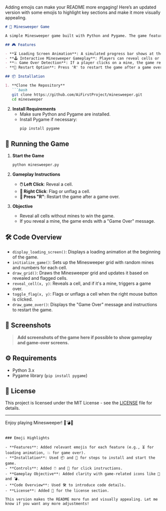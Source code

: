 Adding emojis can make your README more engaging! Here’s an updated version with some emojis to highlight key sections and make it more visually appealing.

```markdown
# 🧩 Minesweeper Game

A simple Minesweeper game built with Python and Pygame. The game features a classic Minesweeper board where players reveal cells to avoid mines and flag suspected mine locations.

## 🎮 Features

- **⏳ Loading Screen Animation**: A simulated progress bar shows at the beginning, giving a loading animation.
- **🕹️ Interactive Minesweeper Gameplay**: Players can reveal cells or flag suspected mines.
- **💥 Game Over Detection**: If a player clicks on a mine, the game reveals all mines and displays a "Game Over" message.
- **🔄 Restart Option**: Press 'R' to restart the game after a game over.

## 📦 Installation

1. **Clone the Repository**
   ```bash
   git clone https://github.com/AiFirstProject/minesweeper.git
   cd minesweeper
   ```

2. **Install Requirements**
   - Make sure Python and Pygame are installed.
   - Install Pygame if necessary:
     ```bash
     pip install pygame
     ```

## 🚀 Running the Game

1. **Start the Game**
   ```bash
   python minesweeper.py
   ```

2. **Gameplay Instructions**
   - **🖱️ Left Click**: Reveal a cell.
   - **🔴 Right Click**: Flag or unflag a cell.
   - **🔁 Press "R"**: Restart the game after a game over.

3. **Objective**
   - Reveal all cells without mines to win the game.
   - If you reveal a mine, the game ends with a "Game Over" message.

## 🛠️ Code Overview

- `display_loading_screen()`: Displays a loading animation at the beginning of the game.
- `initialize_game()`: Sets up the Minesweeper grid with random mines and numbers for each cell.
- `draw_grid()`: Draws the Minesweeper grid and updates it based on revealed and flagged cells.
- `reveal_cell(x, y)`: Reveals a cell, and if it's a mine, triggers a game over.
- `toggle_flag(x, y)`: Flags or unflags a cell when the right mouse button is clicked.
- `draw_game_over()`: Displays the "Game Over" message and instructions to restart the game.

## 📸 Screenshots

> **Add screenshots of the game here if possible to show gameplay and game-over screens.**

## ⚙️ Requirements

- Python 3.x
- Pygame library (`pip install pygame`)

## 📄 License

This project is licensed under the MIT License - see the [LICENSE](LICENSE) file for details.

---

Enjoy playing Minesweeper! 🎉💣🚩
```

### Emoji Highlights

- **Features**: Added relevant emojis for each feature (e.g., ⏳ for loading animation, 💥 for game over).
- **Installation**: Used 📦 and 🚀 for steps to install and start the game.
- **Controls**: Added 🖱️ and 🔴 for click instructions.
- **Gameplay Objective**: Added clarity with game-related icons like 🎉 and 💣.
- **Code Overview**: Used 🛠️ to introduce code details.
- **License**: Added 📄 for the license section.

This version makes the README more fun and visually appealing. Let me know if you want any more adjustments!
